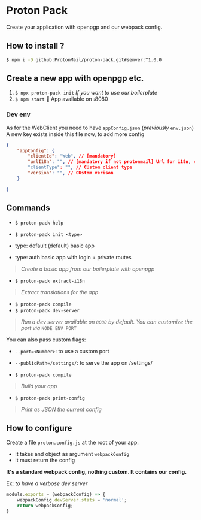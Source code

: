 # Proton Pack

Create your application with openpgp and our webpack config.

## How to install ?

```sh
$ npm i -D github:ProtonMail/proton-pack.git#semver:^1.0.0
``` 

## Create a new app with openpgp etc.

1. `$ npx proton-pack init` _If you want to use our boilerplate_
2. `$ npm start` :popcorn: App available on :8080

### Dev env

As for the WebClient you need to have `appConfig.json` (_previously_ `env.json`)<br>
A new key exists inside this file now, to add more config
```json
{
    "appConfig": {
        "clientId": "Web", // [mandatory]
        "urlI18n": "", // [mandatory if not protonmail] Url for i18n, ex: settings for protonmail-settings
        "clientType": "", // CUstom client type
        "version": "", // CUstom verison 
    }

}
```
## Commands

- `$ proton-pack help`

- `$ proton-pack init <type>`
- type: default (default) basic app
- type: auth basic app with login + private routes

> _Create a basic app from our boilerplate with openpgp_

- `$ proton-pack extract-i18n`

> _Extract translations for the app_

- `$ proton-pack compile`
- `$ proton-pack dev-server`

> _Run a dev server available on `8080` by default. You can customize the port via_ `NODE_ENV_PORT`

You can also pass custom flags:
- `--port=<Number>`: to use a custom port
- `--publicPath=/settings/`: to serve the app on /settings/

- `$ proton-pack compile`

> _Build your app_


- `$ proton-pack print-config`

> _Print as JSON the current config_

## How to configure

Create a file `proton.config.js` at the root of your app.

- It takes and object as argument `webpackConfig`
- It must return the config

**It's a standard webpack config, nothing custom. It contains our config.**

Ex: _to have a verbose dev server_
```js
module.exports = (webpackConfig) => {
    webpackConfig.devServer.stats = 'normal';
    return webpackConfig;
}
```

